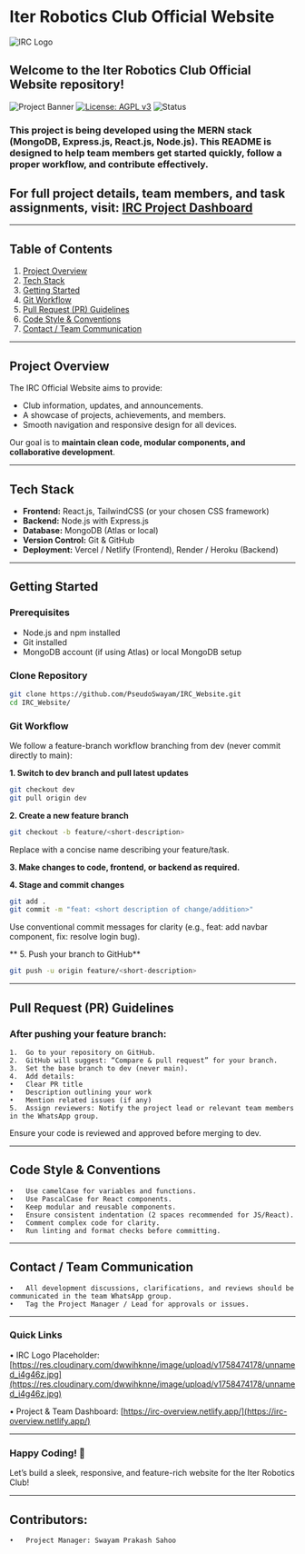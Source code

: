 # Iter Robotics Club Official Website

![IRC Logo](https://res.cloudinary.com/dwwihknne/image/upload/v1758474178/unnamed_i4g46z.jpg)  

## Welcome to the **Iter Robotics Club Official Website** repository!  
![Project Banner](https://img.shields.io/badge/IRC-Website-blue.svg)
[![License: AGPL v3](https://img.shields.io/badge/License-AGPL_v3-green.svg)](./LICENSE)
![Status](https://img.shields.io/badge/Status-Building-orange.svg)

### This project is being developed using the **MERN stack** (MongoDB, Express.js, React.js, Node.js). This README is designed to help team members get started quickly, follow a proper workflow, and contribute effectively.

## For full project details, team members, and task assignments, visit: [IRC Project Dashboard](https://irc-overview.netlify.app/)  

---

## Table of Contents
1. [Project Overview](#project-overview)  
2. [Tech Stack](#tech-stack)  
3. [Getting Started](#getting-started)  
4. [Git Workflow](#git-workflow)  
5. [Pull Request (PR) Guidelines](#pull-request-pr-guidelines)  
6. [Code Style & Conventions](#code-style--conventions)  
7. [Contact / Team Communication](#contact--team-communication)

---

## Project Overview
The IRC Official Website aims to provide:
- Club information, updates, and announcements.
- A showcase of projects, achievements, and members.
- Smooth navigation and responsive design for all devices.

Our goal is to **maintain clean code, modular components, and collaborative development**.

---

## Tech Stack
- **Frontend:** React.js, TailwindCSS (or your chosen CSS framework)  
- **Backend:** Node.js with Express.js  
- **Database:** MongoDB (Atlas or local)  
- **Version Control:** Git & GitHub  
- **Deployment:** Vercel / Netlify (Frontend), Render / Heroku (Backend)  

---

## Getting Started

### Prerequisites
- Node.js and npm installed
- Git installed
- MongoDB account (if using Atlas) or local MongoDB setup

### Clone Repository
```bash
git clone https://github.com/PseudoSwayam/IRC_Website.git
cd IRC_Website/
```

### Git Workflow

We follow a feature-branch workflow branching from dev (never commit directly to main):

**1. Switch to dev branch and pull latest updates**
```bash
git checkout dev
git pull origin dev
```

**2. Create a new feature branch**
```bash
git checkout -b feature/<short-description>
```
Replace <short-description> with a concise name describing your feature/task.

**3. Make changes to code, frontend, or backend as required.**

**4. Stage and commit changes**
```bash
git add .
git commit -m "feat: <short description of change/addition>"
```
Use conventional commit messages for clarity (e.g., feat: add navbar component, fix: resolve login bug).

** 5.	Push your branch to GitHub**
```bash
git push -u origin feature/<short-description>
```

---

## Pull Request (PR) Guidelines

### After pushing your feature branch:
	1.	Go to your repository on GitHub.
	2.	GitHub will suggest: “Compare & pull request” for your branch.
	3.	Set the base branch to dev (never main).
	4.	Add details:
	•	Clear PR title
	•	Description outlining your work
	•	Mention related issues (if any)
	5.	Assign reviewers: Notify the project lead or relevant team members in the WhatsApp group.

Ensure your code is reviewed and approved before merging to dev.

---

## Code Style & Conventions
	•	Use camelCase for variables and functions.
	•	Use PascalCase for React components.
	•	Keep modular and reusable components.
	•	Ensure consistent indentation (2 spaces recommended for JS/React).
	•	Comment complex code for clarity.
	•	Run linting and format checks before committing.

---

## Contact / Team Communication
	•	All development discussions, clarifications, and reviews should be communicated in the team WhatsApp group.
	•	Tag the Project Manager / Lead for approvals or issues.

---

### Quick Links
•	IRC Logo Placeholder: 
[https://res.cloudinary.com/dwwihknne/image/upload/v1758474178/unnamed_i4g46z.jpg](https://res.cloudinary.com/dwwihknne/image/upload/v1758474178/unnamed_i4g46z.jpg)

•	Project & Team Dashboard: 
[https://irc-overview.netlify.app/](https://irc-overview.netlify.app/)

---

### Happy Coding! 🚀

Let’s build a sleek, responsive, and feature-rich website for the Iter Robotics Club!

---

## Contributors:
	•	Project Manager: Swayam Prakash Sahoo
	